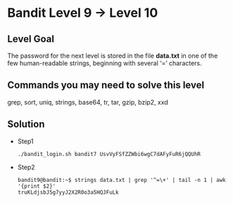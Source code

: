 # Bandit Level 9 → Level 10

## Level Goal

The password for the next level is stored in the file **data.txt** in one of the few human-readable strings, beginning with several ‘=’ characters.

## Commands you may need to solve this level

grep, sort, uniq, strings, base64, tr, tar, gzip, bzip2, xxd

## Solution

* Step1

  ```shell
  ./bandit_login.sh bandit7 UsvVyFSfZZWbi6wgC7dAFyFuR6jQQUhR
  ```

* Step2

  ```shell
  bandit9@bandit:~$ strings data.txt | grep '^=\+' | tail -n 1 | awk '{print $2}'
  truKLdjsbJ5g7yyJ2X2R0o3a5HQJFuLk
  ```